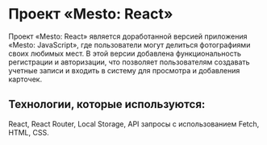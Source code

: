 # Проект «‎Mesto: React»‎

Проект «‎Mesto: React» является доработанной версией приложения «‎Mesto: JavaScript», где пользователи могут делиться фотографиями своих любимых мест. В этой версии добавлена функциональность регистрации и авторизации, что позволяет пользователям создавать учетные записи и входить в систему для просмотра и добавления карточек.

## Технологии, которые используются:

React, React Router, Local Storage, API запросы с использованием Fetch, HTML, CSS.


